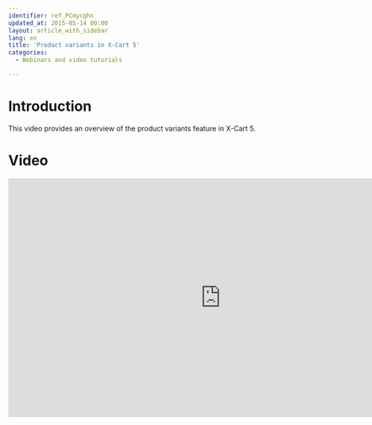 ```yaml
---
identifier: ref_PCmycghn
updated_at: 2015-05-14 00:00
layout: article_with_sidebar
lang: en
title: 'Product variants in X-Cart 5'
categories:
  - Webinars and video tutorials

---
```



# Introduction

This video provides an overview of the product variants feature in X-Cart 5.

# Video

<iframe class="youtube-player" type="text/html" style="width: 853px; height: 480px" src="http://www.youtube.com/embed/bdzNYo4grnw" frameborder="0"></iframe>